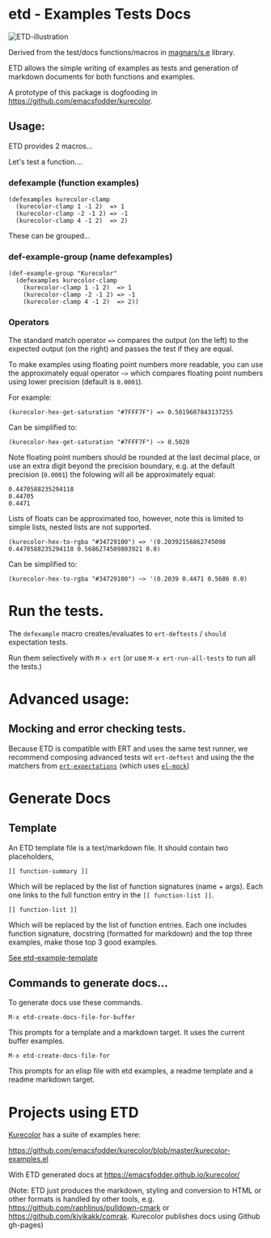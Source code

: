 # etd - **E**xamples **T**ests **D**ocs

![ETD-illustration](https://user-images.githubusercontent.com/71587/189462116-6405d85c-ff23-4c3f-adc4-5e326ab7970c.png)

Derived from the test/docs functions/macros in [magnars/s.e](https://github.com/magnars/s.el) library.

ETD allows the simple writing of examples as tests and generation of
markdown documents for both functions and examples.

A prototype of this package is dogfooding in https://github.com/emacsfodder/kurecolor. 

## Usage:

ETD provides 2 macros...

Let's test a function....

### defexample (function examples)

```
(defexamples kurecolor-clamp
  (kurecolor-clamp 1 -1 2)  => 1
  (kurecolor-clamp -2 -1 2) => -1
  (kurecolor-clamp 4 -1 2)  => 2)
```

These can be grouped...

### def-example-group (name defexamples)

```
(def-example-group "Kurecolor"
  (defexamples kurecolor-clamp
    (kurecolor-clamp 1 -1 2)  => 1
    (kurecolor-clamp -2 -1 2) => -1
    (kurecolor-clamp 4 -1 2)  => 2))
```

### Operators

The standard match operator `=>` compares the output (on the left) to the expected output (on the right) and passes the test if they are equal.

To make examples using floating point numbers more readable, you can use the approximately equal operator `~>` which compares floating point numbers using lower precision (default is `0.0001`).

For example:

```
(kurecolor-hex-get-saturation "#7FFF7F") => 0.5019607843137255
```
Can be simplified to:
```
(kurecolor-hex-get-saturation "#7FFF7F") ~> 0.5020
```

Note floating point numbers should be rounded at the last decimal place, or use an extra digit beyond the precision boundary, e.g. at the default precision (`0.0001`) the folowing will all be approximately equal:

```
0.4470588235294118
0.44705
0.4471
```

Lists of floats can be approximated too, however, note this is limited to simple lists, nested lists are not supported.

```
(kurecolor-hex-to-rgba "#34729100") => '(0.20392156862745098 0.4470588235294118 0.5686274509803921 0.0)
```
Can be simplified to:
```
(kurecolor-hex-to-rgba "#34729100") ~> '(0.2039 0.4471 0.5686 0.0)
```

# Run the tests.

The `defexample` macro creates/evaluates to `ert-deftests` / `should` expectation tests.  

Run them selectively with `M-x ert` (or use `M-x ert-run-all-tests` to run all the tests.)

# Advanced usage:

## Mocking and error checking tests.

Because ETD is compatible with ERT and uses the same test runner, we recommend composing advanced tests wit `ert-deftest` and using the the matchers from [`ert-expectations`](https://github.com/emacsorphanage/ert-expectations) (which uses [`el-mock`](https://github.com/rejeep/el-mock.el))

# Generate Docs

## Template

An ETD template file is a text/markdown file. It should contain two placeholders, 

```
[[ function-summary ]]
```

Which will be replaced by the list of function signatures (name + args).
Each one links to the full function entry in the `[[ function-list ]]`.

``` 
[[ function-list ]]
```
 
Which will be replaced by the list of function entries. Each one includes function signature, docstring (formatted for markdown) and the top three examples, make those top 3 good examples.

[See etd-example-template](./etd-examples-template)

## Commands to generate docs...

To generate docs use these commands.

```
M-x etd-create-docs-file-for-buffer 
```
This prompts for a template and a markdown target. It uses the current buffer examples.

```
M-x etd-create-docs-file-for
```
This prompts for an elisp file with etd examples, a readme template and a readme markdown target.

# Projects using ETD

[Kurecolor](https://github.com/emacsfodder/kurecolor) has a suite of examples here:

https://github.com/emacsfodder/kurecolor/blob/master/kurecolor-examples.el

With ETD generated docs at https://emacsfodder.github.io/kurecolor/

(Note: ETD just produces the markdown, styling and conversion to HTML or other formats is handled by other tools, e.g. https://github.com/raphlinus/pulldown-cmark or https://github.com/kivikakk/comrak.  Kurecolor publishes docs using Github gh-pages)

